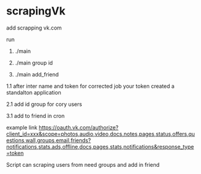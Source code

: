 # scrapingVk
add scrapping vk.com

run 

1. ./main 

2. ./main group id 

3. ./main add_friend

1.1 after inter name and token
for corrected job your token created a standalton application 

2.1 add id group for cory users

3.1 add to friend in cron 

example link 
https://oauth.vk.com/authorize?client_id=xxx&scope=photos,audio,video,docs,notes,pages,status,offers,questions,wall,groups,email,friends?notifications,stats,ads,offline,docs,pages,stats,notifications&response_type=token

Script can scraping users from need groups and add in friend

